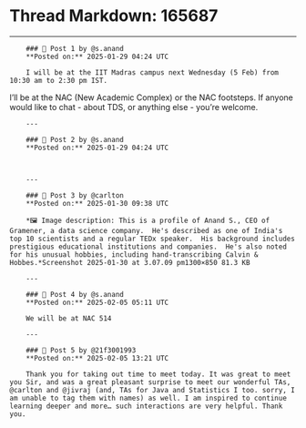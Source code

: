 # Thread Markdown: 165687

---

        ### 💬 Post 1 by @s.anand  
        **Posted on:** 2025-01-29 04:24 UTC  

        I will be at the IIT Madras campus next Wednesday (5 Feb) from 10:30 am to 2:30 pm IST.
I’ll be at the NAC (New Academic Complex) or the NAC footsteps.
If anyone would like to chat - about TDS, or anything else - you’re welcome.

        ---

        ### 💬 Post 2 by @s.anand  
        **Posted on:** 2025-01-29 04:24 UTC  

        

        ---

        ### 💬 Post 3 by @carlton  
        **Posted on:** 2025-01-30 09:38 UTC  

        *🖼️ Image description: This is a profile of Anand S., CEO of Gramener, a data science company.  He's described as one of India's top 10 scientists and a regular TEDx speaker.  His background includes prestigious educational institutions and companies.  He's also noted for his unusual hobbies, including hand-transcribing Calvin & Hobbes.*Screenshot 2025-01-30 at 3.07.09 pm1300×850 81.3 KB

        ---

        ### 💬 Post 4 by @s.anand  
        **Posted on:** 2025-02-05 05:11 UTC  

        We will be at NAC 514

        ---

        ### 💬 Post 5 by @21f3001993  
        **Posted on:** 2025-02-05 13:21 UTC  

        Thank you for taking out time to meet today. It was great to meet you Sir, and was a great pleasant surprise to meet our wonderful TAs, @carlton and @jivraj (and, TAs for Java and Statistics I too. sorry, I am unable to tag them with names) as well. I am inspired to continue learning deeper and more… such interactions are very helpful. Thank you.

        